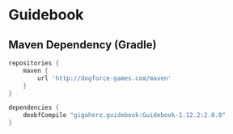 Guidebook
=============

Maven Dependency (Gradle)
------

```gradle
repositories {
    maven {
        url 'http://dogforce-games.com/maven'
    }
}
```

```gradle
dependencies {
    deobfCompile "gigaherz.guidebook:Guidebook-1.12.2:2.0.0"
}
```
